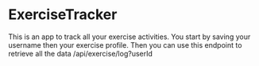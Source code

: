 # ExerciseTracker
This is an app to track all your exercise activities.
You start by saving your username then your exercise profile.
Then you can use this endpoint to retrieve all the data /api/exercise/log?userId
